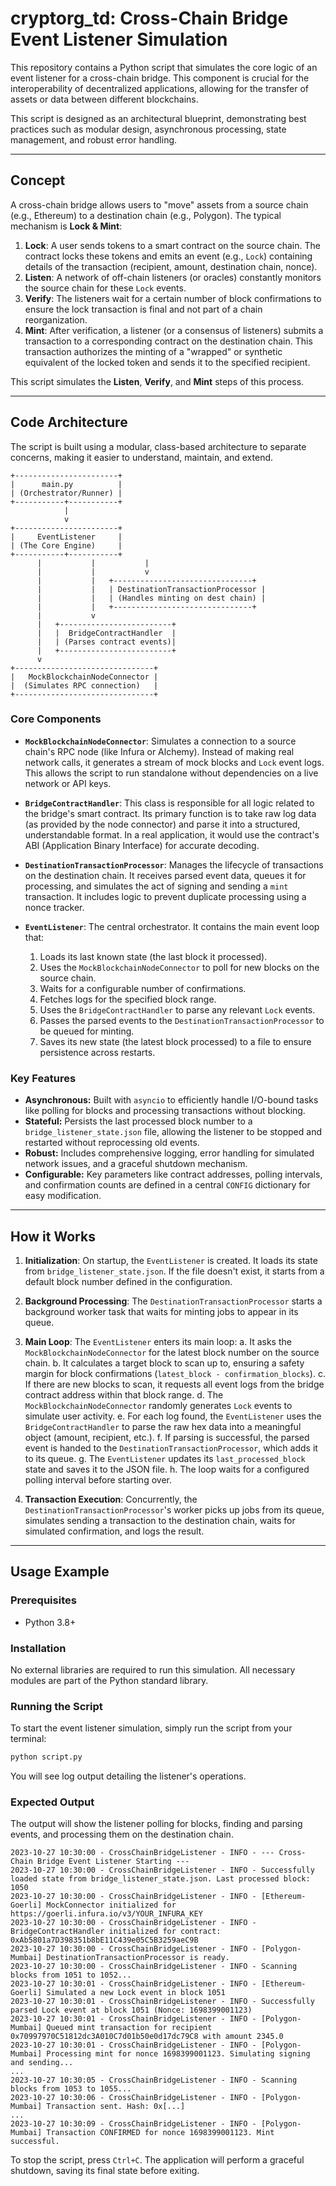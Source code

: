 # cryptorg_td: Cross-Chain Bridge Event Listener Simulation

This repository contains a Python script that simulates the core logic of an event listener for a cross-chain bridge. This component is crucial for the interoperability of decentralized applications, allowing for the transfer of assets or data between different blockchains.

This script is designed as an architectural blueprint, demonstrating best practices such as modular design, asynchronous processing, state management, and robust error handling.

---

## Concept

A cross-chain bridge allows users to "move" assets from a source chain (e.g., Ethereum) to a destination chain (e.g., Polygon). The typical mechanism is **Lock & Mint**:

1.  **Lock**: A user sends tokens to a smart contract on the source chain. The contract locks these tokens and emits an event (e.g., `Lock`) containing details of the transaction (recipient, amount, destination chain, nonce).
2.  **Listen**: A network of off-chain listeners (or oracles) constantly monitors the source chain for these `Lock` events.
3.  **Verify**: The listeners wait for a certain number of block confirmations to ensure the lock transaction is final and not part of a chain reorganization.
4.  **Mint**: After verification, a listener (or a consensus of listeners) submits a transaction to a corresponding contract on the destination chain. This transaction authorizes the minting of a "wrapped" or synthetic equivalent of the locked token and sends it to the specified recipient.

This script simulates the **Listen**, **Verify**, and **Mint** steps of this process.

---

## Code Architecture

The script is built using a modular, class-based architecture to separate concerns, making it easier to understand, maintain, and extend.

```
+-----------------------+
|      main.py          |
| (Orchestrator/Runner) |
+-----------+-----------+
            |
            v
+-----------------------+
|     EventListener     |
| (The Core Engine)     |
+-----------+-----------+
      |           |           |
      |           |           v
      |           |   +-------------------------------+
      |           |   | DestinationTransactionProcessor |
      |           |   | (Handles minting on dest chain) |
      |           |   +-------------------------------+
      |           v
      |   +-------------------------+
      |   |  BridgeContractHandler  |
      |   | (Parses contract events)|
      |   +-------------------------+
      v
+-------------------------------+
|   MockBlockchainNodeConnector |
|  (Simulates RPC connection)   |
+-------------------------------+

```

### Core Components

*   **`MockBlockchainNodeConnector`**: Simulates a connection to a source chain's RPC node (like Infura or Alchemy). Instead of making real network calls, it generates a stream of mock blocks and `Lock` event logs. This allows the script to run standalone without dependencies on a live network or API keys.

*   **`BridgeContractHandler`**: This class is responsible for all logic related to the bridge's smart contract. Its primary function is to take raw log data (as provided by the node connector) and parse it into a structured, understandable format. In a real application, it would use the contract's ABI (Application Binary Interface) for accurate decoding.

*   **`DestinationTransactionProcessor`**: Manages the lifecycle of transactions on the destination chain. It receives parsed event data, queues it for processing, and simulates the act of signing and sending a `mint` transaction. It includes logic to prevent duplicate processing using a nonce tracker.

*   **`EventListener`**: The central orchestrator. It contains the main event loop that:
    1.  Loads its last known state (the last block it processed).
    2.  Uses the `MockBlockchainNodeConnector` to poll for new blocks on the source chain.
    3.  Waits for a configurable number of confirmations.
    4.  Fetches logs for the specified block range.
    5.  Uses the `BridgeContractHandler` to parse any relevant `Lock` events.
    6.  Passes the parsed events to the `DestinationTransactionProcessor` to be queued for minting.
    7.  Saves its new state (the latest block processed) to a file to ensure persistence across restarts.

### Key Features

*   **Asynchronous:** Built with `asyncio` to efficiently handle I/O-bound tasks like polling for blocks and processing transactions without blocking.
*   **Stateful:** Persists the last processed block number to a `bridge_listener_state.json` file, allowing the listener to be stopped and restarted without reprocessing old events.
*   **Robust:** Includes comprehensive logging, error handling for simulated network issues, and a graceful shutdown mechanism.
*   **Configurable:** Key parameters like contract addresses, polling intervals, and confirmation counts are defined in a central `CONFIG` dictionary for easy modification.

---

## How it Works

1.  **Initialization**: On startup, the `EventListener` is created. It loads its state from `bridge_listener_state.json`. If the file doesn't exist, it starts from a default block number defined in the configuration.

2.  **Background Processing**: The `DestinationTransactionProcessor` starts a background worker task that waits for minting jobs to appear in its queue.

3.  **Main Loop**: The `EventListener` enters its main loop:
    a. It asks the `MockBlockchainNodeConnector` for the latest block number on the source chain.
    b. It calculates a target block to scan up to, ensuring a safety margin for block confirmations (`latest_block - confirmation_blocks`).
    c. If there are new blocks to scan, it requests all event logs from the bridge contract address within that block range.
    d. The `MockBlockchainNodeConnector` randomly generates `Lock` events to simulate user activity.
    e. For each log found, the `EventListener` uses the `BridgeContractHandler` to parse the raw hex data into a meaningful object (amount, recipient, etc.).
    f. If parsing is successful, the parsed event is handed to the `DestinationTransactionProcessor`, which adds it to its queue.
    g. The `EventListener` updates its `last_processed_block` state and saves it to the JSON file.
    h. The loop waits for a configured polling interval before starting over.

4.  **Transaction Execution**: Concurrently, the `DestinationTransactionProcessor`'s worker picks up jobs from its queue, simulates sending a transaction to the destination chain, waits for simulated confirmation, and logs the result.

---

## Usage Example

### Prerequisites

*   Python 3.8+

### Installation

No external libraries are required to run this simulation. All necessary modules are part of the Python standard library.

### Running the Script

To start the event listener simulation, simply run the script from your terminal:

```bash
python script.py
```

You will see log output detailing the listener's operations.

### Expected Output

The output will show the listener polling for blocks, finding and parsing events, and processing them on the destination chain.

```
2023-10-27 10:30:00 - CrossChainBridgeListener - INFO - --- Cross-Chain Bridge Event Listener Starting ---
2023-10-27 10:30:00 - CrossChainBridgeListener - INFO - Successfully loaded state from bridge_listener_state.json. Last processed block: 1050
2023-10-27 10:30:00 - CrossChainBridgeListener - INFO - [Ethereum-Goerli] MockConnector initialized for https://goerli.infura.io/v3/YOUR_INFURA_KEY
2023-10-27 10:30:00 - CrossChainBridgeListener - INFO - BridgeContractHandler initialized for contract: 0xAb5801a7D398351b8bE11C439e05C5B3259aeC9B
2023-10-27 10:30:00 - CrossChainBridgeListener - INFO - [Polygon-Mumbai] DestinationTransactionProcessor is ready.
2023-10-27 10:30:00 - CrossChainBridgeListener - INFO - Scanning blocks from 1051 to 1052...
2023-10-27 10:30:01 - CrossChainBridgeListener - INFO - [Ethereum-Goerli] Simulated a new Lock event in block 1051
2023-10-27 10:30:01 - CrossChainBridgeListener - INFO - Successfully parsed Lock event at block 1051 (Nonce: 1698399001123)
2023-10-27 10:30:01 - CrossChainBridgeListener - INFO - [Polygon-Mumbai] Queued mint transaction for recipient 0x70997970C51812dc3A010C7d01b50e0d17dc79C8 with amount 2345.0
2023-10-27 10:30:01 - CrossChainBridgeListener - INFO - [Polygon-Mumbai] Processing mint for nonce 1698399001123. Simulating signing and sending...
...
2023-10-27 10:30:05 - CrossChainBridgeListener - INFO - Scanning blocks from 1053 to 1055...
2023-10-27 10:30:06 - CrossChainBridgeListener - INFO - [Polygon-Mumbai] Transaction sent. Hash: 0x[...]
...
2023-10-27 10:30:09 - CrossChainBridgeListener - INFO - [Polygon-Mumbai] Transaction CONFIRMED for nonce 1698399001123. Mint successful.
```

To stop the script, press `Ctrl+C`. The application will perform a graceful shutdown, saving its final state before exiting.